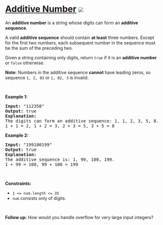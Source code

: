 
# [Additive Number](https://leetcode.com/problems/additive-number) ![](https://img.shields.io/badge/Medium-orange)

<p>An <strong>additive number</strong> is a string whose digits can form an <strong>additive sequence</strong>.</p>

<p>A valid <strong>additive sequence</strong> should contain <strong>at least</strong> three numbers. Except for the first two numbers, each subsequent number in the sequence must be the sum of the preceding two.</p>

<p>Given a string containing only digits, return <code>true</code> if it is an <strong>additive number</strong> or <code>false</code> otherwise.</p>

<p><strong>Note:</strong> Numbers in the additive sequence <strong>cannot</strong> have leading zeros, so sequence <code>1, 2, 03</code> or <code>1, 02, 3</code> is invalid.</p>

<p>&nbsp;</p>
<p><strong class="example">Example 1:</strong></p>

<pre>
<strong>Input:</strong> &quot;112358&quot;
<strong>Output:</strong> true
<strong>Explanation:</strong> 
The digits can form an additive sequence: 1, 1, 2, 3, 5, 8. 
1 + 1 = 2, 1 + 2 = 3, 2 + 3 = 5, 3 + 5 = 8
</pre>

<p><strong class="example">Example 2:</strong></p>

<pre>
<strong>Input:</strong> &quot;199100199&quot;
<strong>Output:</strong> true
<strong>Explanation:</strong> 
The additive sequence is: 1, 99, 100, 199.&nbsp;
1 + 99 = 100, 99 + 100 = 199
</pre>

<p>&nbsp;</p>
<p><strong>Constraints:</strong></p>

<ul>
	<li><code>1 &lt;= num.length &lt;= 35</code></li>
	<li><code>num</code> consists only of digits.</li>
</ul>

<p>&nbsp;</p>
<p><strong>Follow up:</strong> How would you handle overflow for very large input integers?</p>

        